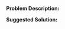 <!--
Thanks for your interest in the project. We appreciate bugs filed and PRs submitted!
Please make sure that you are familiar with and follow the Code of Conduct for
this project (found in the CODE_OF_CONDUCT.md file).

You'll probably be asked to make a pull request to implement/fix this yourself
(after we've decided on what to do). If you've never done that before, that's
great! Check this free short video tutorial to learn how: http://kcd.im/pull-request
-->

**Problem Description:**

<!-- screenshots are often really helpful here for bug reports if you can get them -->

**Suggested Solution:**


